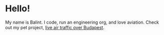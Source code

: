 # Hello!

My name is Balint. I code, run an engineering org, and love aviation.
Check out my pet project, [live air traffic over Budapest](https://balint.click/hotelalpha).